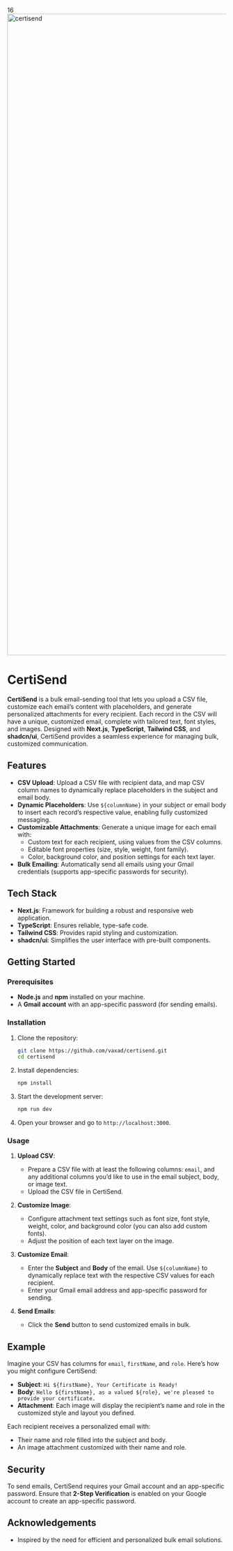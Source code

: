 16
<img width="1470" alt="certisend" src="https://res.cloudinary.com/db670bhmc/image/upload/v1730132711/keitnfbdy1wcbcsqcppl.png">
# CertiSend

**CertiSend** is a bulk email-sending tool that lets you upload a CSV file, customize each email’s content with placeholders, and generate personalized attachments for every recipient. Each record in the CSV will have a unique, customized email, complete with tailored text, font styles, and images. Designed with **Next.js**, **TypeScript**, **Tailwind CSS**, and **shadcn/ui**, CertiSend provides a seamless experience for managing bulk, customized communication.

## Features

- **CSV Upload**: Upload a CSV file with recipient data, and map CSV column names to dynamically replace placeholders in the subject and email body.
- **Dynamic Placeholders**: Use `${columnName}` in your subject or email body to insert each record’s respective value, enabling fully customized messaging.
- **Customizable Attachments**: Generate a unique image for each email with:
  - Custom text for each recipient, using values from the CSV columns.
  - Editable font properties (size, style, weight, font family).
  - Color, background color, and position settings for each text layer.
- **Bulk Emailing**: Automatically send all emails using your Gmail credentials (supports app-specific passwords for security).
  
## Tech Stack

- **Next.js**: Framework for building a robust and responsive web application.
- **TypeScript**: Ensures reliable, type-safe code.
- **Tailwind CSS**: Provides rapid styling and customization.
- **shadcn/ui**: Simplifies the user interface with pre-built components.

## Getting Started

### Prerequisites

- **Node.js** and **npm** installed on your machine.
- A **Gmail account** with an app-specific password (for sending emails).

### Installation

1. Clone the repository:
   ```bash
   git clone https://github.com/vaxad/certisend.git
   cd certisend
   ```

2. Install dependencies:
   ```bash
   npm install
   ```

3. Start the development server:
   ```bash
   npm run dev
   ```

4. Open your browser and go to `http://localhost:3000`.

### Usage

1. **Upload CSV**:
   - Prepare a CSV file with at least the following columns: `email`, and any additional columns you’d like to use in the email subject, body, or image text.
   - Upload the CSV file in CertiSend.

2. **Customize Image**:
   - Configure attachment text settings such as font size, font style, weight, color, and background color (you can also add custom fonts).
   - Adjust the position of each text layer on the image.

3. **Customize Email**:
   - Enter the **Subject** and **Body** of the email. Use `${columnName}` to dynamically replace text with the respective CSV values for each recipient.
   - Enter your Gmail email address and app-specific password for sending.

4. **Send Emails**:
   - Click the **Send** button to send customized emails in bulk.

## Example

Imagine your CSV has columns for `email`, `firstName`, and `role`. Here’s how you might configure CertiSend:

- **Subject**: `Hi ${firstName}, Your Certificate is Ready!`
- **Body**: `Hello ${firstName}, as a valued ${role}, we're pleased to provide your certificate.`
- **Attachment**: Each image will display the recipient’s name and role in the customized style and layout you defined.

Each recipient receives a personalized email with:
- Their name and role filled into the subject and body.
- An image attachment customized with their name and role.

## Security

To send emails, CertiSend requires your Gmail account and an app-specific password. Ensure that **2-Step Verification** is enabled on your Google account to create an app-specific password.

## Acknowledgements

- Inspired by the need for efficient and personalized bulk email solutions.

